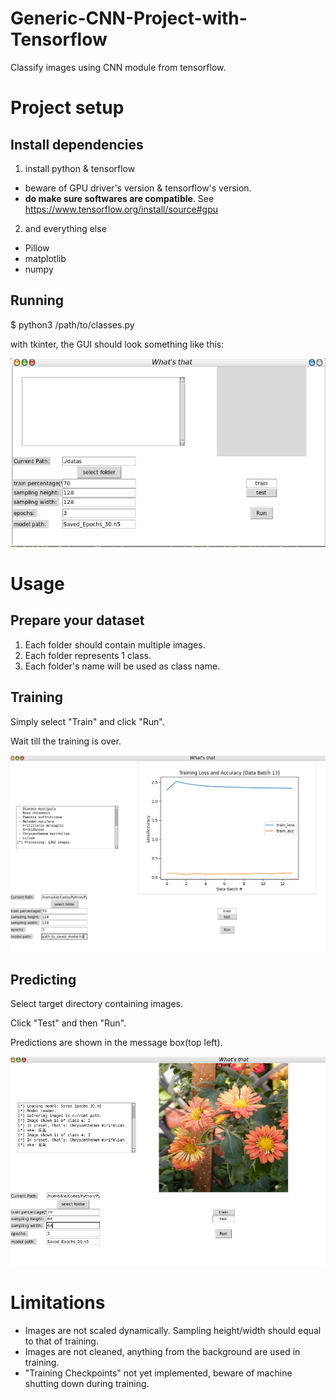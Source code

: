 # Generic-CNN-Project-with-Tensorflow
Classify images using CNN module from tensorflow.

# Project setup
## Install dependencies
1. install python & tensorflow
  - beware of GPU driver's version & tensorflow's version.
  - **do make sure softwares are compatible**. See https://www.tensorflow.org/install/source#gpu
2. and everything else
  - Pillow
  - matplotlib
  - numpy
## Running
$ python3 /path/to/classes.py

with tkinter, the GUI should look something like this:

![Image of the interface](https://github.com/Kevinmuahahaha/Generic-CNN-Project-with-Tensorflow/blob/master/assets/demo_interface.png)



# Usage
## Prepare your dataset
1. Each folder should contain multiple images.
2. Each folder represents 1 class.
3. Each folder's name will be used as class name.

## Training
Simply select "Train" and click "Run".

Wait till the training is over.

![Image of training session.](https://github.com/Kevinmuahahaha/Generic-CNN-Project-with-Tensorflow/blob/master/assets/demo_training.png)

## Predicting
Select target directory containing images.

Click "Test" and then "Run".

Predictions are shown in the message box(top left).

![Image of predicting](https://github.com/Kevinmuahahaha/Generic-CNN-Project-with-Tensorflow/blob/master/assets/demo_predicting.png)

# Limitations
- Images are not scaled dynamically. Sampling height/width should equal to that of training.
- Images are not cleaned, anything from the background are used in training.
- "Training Checkpoints" not yet implemented, beware of machine shutting down during training.
